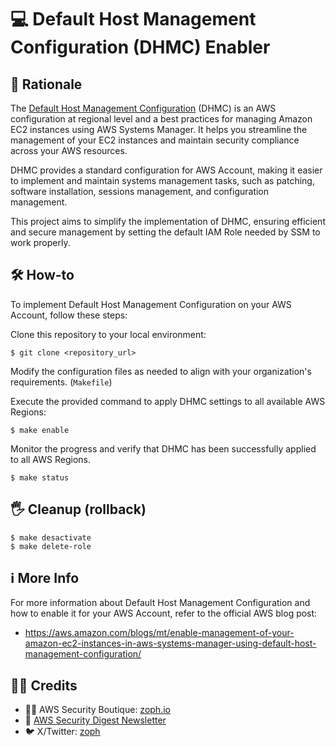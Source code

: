 # :computer: Default Host Management Configuration (DHMC) Enabler

## 🧠 Rationale

The [Default Host Management Configuration](https://docs.aws.amazon.com/systems-manager/latest/userguide/managed-instances-default-host-management.html) (DHMC) is an AWS configuration at regional level and a best practices for managing Amazon EC2 instances using AWS Systems Manager. It helps you streamline the management of your EC2 instances and maintain security compliance across your AWS resources.

DHMC provides a standard configuration for AWS Account, making it easier to implement and maintain systems management tasks, such as patching, software installation, sessions management, and configuration management.

This project aims to simplify the implementation of DHMC, ensuring efficient and secure management by setting the default IAM Role needed by SSM to work properly.

## :hammer_and_wrench: How-to

To implement Default Host Management Configuration on your AWS Account, follow these steps:

Clone this repository to your local environment:

    $ git clone <repository_url>

Modify the configuration files as needed to align with your organization's requirements. (`Makefile`)

Execute the provided command to apply DHMC settings to all available AWS Regions:

    $ make enable

Monitor the progress and verify that DHMC has been successfully applied to all AWS Regions.

    $ make status

## 🖐️ Cleanup (rollback)

    $ make desactivate
    $ make delete-role

## :information_source: More Info

For more information about Default Host Management Configuration and how to enable it for your AWS Account, refer to the official AWS blog post:

- https://aws.amazon.com/blogs/mt/enable-management-of-your-amazon-ec2-instances-in-aws-systems-manager-using-default-host-management-configuration/

## :man_technologist: Credits

- :pirate_flag: AWS Security Boutique: [zoph.io](https://zoph.io?utm_source=dhmc)
- 💌 [AWS Security Digest Newsletter](https://awssecuritydigest.com?utm_source=dhmc)
- :bird: X/Twitter: [zoph](https://twitter.com/zoph)
